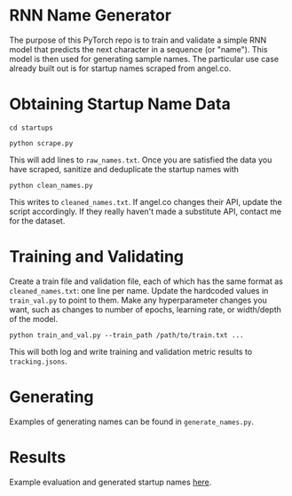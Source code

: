 # RNN Name Generator

The purpose of this PyTorch repo is to train and validate a simple RNN model that predicts the next character in a sequence (or "name").
This model is then used for generating sample names.
The particular use case already built out is for startup names scraped from angel.co.

# Obtaining Startup Name Data

`cd startups`

`python scrape.py`

This will add lines to `raw_names.txt`.
Once you are satisfied the data you have scraped, sanitize and deduplicate the startup names with

`python clean_names.py`

This writes to `cleaned_names.txt`.
If angel.co changes their API, update the script accordingly.
If they really haven't made a substitute API, contact me for the dataset.

# Training and Validating

Create a train file and validation file, each of which has the same format as `cleaned_names.txt`: one line per name.
Update the hardcoded values in `train_val.py` to point to them.
Make any hyperparameter changes you want, such as changes to number of epochs, learning rate, or width/depth of the model.

`python train_and_val.py --train_path /path/to/train.txt ...`

This will both log and write training and validation metric results to `tracking.jsons`.

# Generating

Examples of generating names can be found in `generate_names.py`.

# Results

Example evaluation and generated startup names [here](http://graphallthethings.com/posts/startups).
